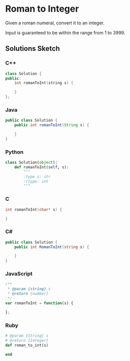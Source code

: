 # Roman to Integer

Given a roman numeral, convert it to an integer.

Input is guaranteed to be within the range from 1 to 3999.

## Solutions Sketch

### C++
```C++
class Solution {
public:
    int romanToInt(string s) {

    }
};
```

### Java
```Java
public class Solution {
    public int romanToInt(String s) {

    }
}
```

### Python
```Python
class Solution(object):
    def romanToInt(self, s):
        """
        :type s: str
        :rtype: int
        """
```

### C
```C
int romanToInt(char* s) {

}
```

### C# 
```C#
public class Solution {
    public int RomanToInt(string s) {

    }
}
```

### JavaScript
```JavaScript
/**
 * @param {string} s
 * @return {number}
 */
var romanToInt = function(s) {

};
```

### Ruby
```Ruby
# @param {String} s
# @return {Integer}
def roman_to_int(s)

end
```
